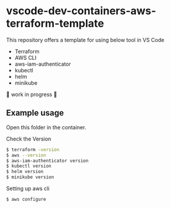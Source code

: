 # vscode-dev-containers-aws-terraform-template

This repository offers a template for using below tool in VS Code
 - Terraform
 - AWS CLI
 - aws-iam-authenticator
 - kubectl
 - helm
 - minikube

🚧 work in progress 🚧

## Example usage

Open this folder in the container.

Check the Version

```sh
$ terraform -version
$ aws --version
$ aws-iam-authenticator version
$ kubectl version
$ helm version
$ minikube version
```

Setting up aws cli

```sh
$ aws configure
```